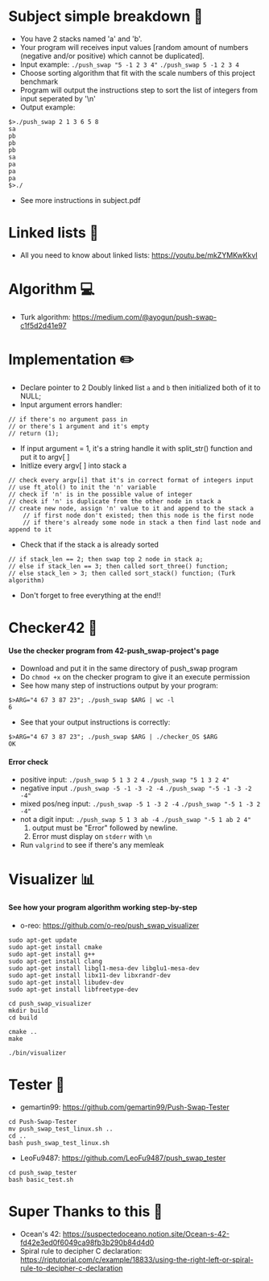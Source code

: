 # Subject simple breakdown 📄
* You have 2 stacks named 'a' and 'b'.
* Your program will receives input values [random amount of numbers (negative and/or positive) which cannot be duplicated].
* Input example:
```./push_swap "5 -1 2 3 4"```
```./push_swap 5 -1 2 3 4```
* Choose sorting algorithm that fit with the scale numbers of this project benchmark
* Program will output the instructions step to sort the list of integers from input seperated by '\n'
* Output example:
```
$>./push_swap 2 1 3 6 5 8
sa
pb
pb
pb
sa
pa
pa
pa
$>./
```
* See more instructions in subject.pdf

# Linked lists 📝
* All you need to know about linked lists: https://youtu.be/mkZYMKwKkvI

# Algorithm 💻
* Turk algorithm: https://medium.com/@ayogun/push-swap-c1f5d2d41e97

# Implementation ✏️
* Declare pointer to 2 Doubly linked list ```a``` and ```b``` then initialized both of it to NULL;
* Input argument errors handler:
```
// if there's no argument pass in
// or there's 1 argument and it's empty
// return (1);
```
* If input argument = 1, it's a string handle it with split_str() function and put it to argv[ ]
* Initlize every argv[ ] into stack a
```
// check every argv[i] that it's in correct format of integers input
// use ft_atol() to init the 'n' variable
// check if 'n' is in the possible value of integer
// check if 'n' is duplicate from the other node in stack a
// create new node, assign 'n' value to it and append to the stack a
    // if first node don't existed; then this node is the first node
    // if there's already some node in stack a then find last node and append to it
```
* Check that if the stack a is already sorted
```
// if stack_len == 2; then swap top 2 node in stack a;
// else if stack_len == 3; then called sort_three() function;
// else stack_len > 3; then called sort_stack() function; (Turk algorithm)
```
* Don't forget to free everything at the end!!

# Checker42 🪪
#### Use the checker program from 42-push_swap-project's page
* Download and put it in the same directory of push_swap program
* Do ```chmod +x``` on the checker program to give it an execute permission
* See how many step of instructions output by your program:
```
$>ARG="4 67 3 87 23"; ./push_swap $ARG | wc -l
6
```
* See that your output instructions is correctly:
```
$>ARG="4 67 3 87 23"; ./push_swap $ARG | ./checker_OS $ARG
OK
```

#### Error check
* positive input: ```./push_swap 5 1 3 2 4```  ```./push_swap "5 1 3 2 4"```
* negative input ```./push_swap -5 -1 -3 -2 -4```  ```./push_swap "-5 -1 -3 -2 -4"```
* mixed pos/neg input: ```./push_swap -5 1 -3 2 -4```  ```./push_swap "-5 1 -3 2 -4"```
* not a digit input: ```./push_swap 5 1 3 ab -4```  ```./push_swap "-5 1 ab 2 4"```
  1. output must be "Error" followed by newline.
  2. Error must display on ```stderr``` with ```\n```
* Run ```valgrind``` to see if there's any memleak

# Visualizer 📊
#### See how your program algorithm working step-by-step
* o-reo: https://github.com/o-reo/push_swap_visualizer
```
sudo apt-get update
sudo apt-get install cmake
sudo apt-get install g++
sudo apt-get install clang
sudo apt-get install libgl1-mesa-dev libglu1-mesa-dev
sudo apt-get install libx11-dev libxrandr-dev
sudo apt-get install libudev-dev
sudo apt-get install libfreetype-dev

cd push_swap_visualizer
mkdir build
cd build

cmake ..
make

./bin/visualizer
```

# Tester 🧮
* gemartin99: https://github.com/gemartin99/Push-Swap-Tester
```
cd Push-Swap-Tester
mv push_swap_test_linux.sh ..
cd ..
bash push_swap_test_linux.sh
```
* LeoFu9487: https://github.com/LeoFu9487/push_swap_tester
```
cd push_swap_tester
bash basic_test.sh
```
# Super Thanks to this 📌
* Ocean's 42: https://suspectedoceano.notion.site/Ocean-s-42-fd42e3ed0f6049ca98fb3b290b84d4d0
* Spiral rule to decipher C declaration: https://riptutorial.com/c/example/18833/using-the-right-left-or-spiral-rule-to-decipher-c-declaration

